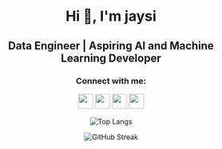 <div align="center">

# Hi 👋, I'm jaysi
## Data Engineer | Aspiring AI and Machine Learning Developer

### Connect with me:
[<img src="https://raw.githubusercontent.com/rahuldkjain/github-profile-readme-generator/master/src/images/icons/Social/twitter.svg" width="30" height="30">](https://twitter.com/catzy68732508)
[<img src="https://raw.githubusercontent.com/rahuldkjain/github-profile-readme-generator/master/src/images/icons/Social/facebook.svg" width="30" height="30">](https://www.facebook.com/miserere.mei.deus.allegri/)
[<img src="https://raw.githubusercontent.com/rahuldkjain/github-profile-readme-generator/master/src/images/icons/Social/instagram.svg" width="30" height="30">](https://www.instagram.com/_jaysi_t)
[<img src="https://raw.githubusercontent.com/rahuldkjain/github-profile-readme-generator/master/src/images/icons/Social/hashnode.svg" width="30" height="30">](https://hashnode.com/@jaysii)

</div>

<div align="center">

![Top Langs](https://github-readme-stats.vercel.app/api/top-langs?username=cronusinfo&show_icons=true&locale=en&layout=compact)

</div>

<div align="center">

![GitHub Streak](https://github-readme-streak-stats.herokuapp.com/?user=cronusinfo&)

</div>
